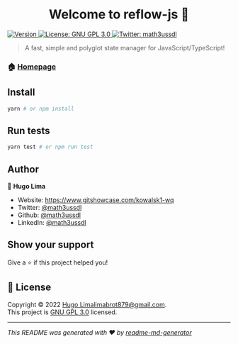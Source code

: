 <h1 align="center">Welcome to reflow-js 👋</h1>
<p>
  <a href="https://www.npmjs.com/package/reflow-js" target="_blank">
    <img alt="Version" src="https://img.shields.io/npm/v/reflow-js.svg">
  </a>
  <a href="./LICENSE" target="_blank">
    <img alt="License: GNU GPL 3.0" src="https://img.shields.io/badge/License-GNU GPL 3.0-yellow.svg" />
  </a>
  <a href="https://twitter.com/math3ussdl" target="_blank">
    <img alt="Twitter: math3ussdl" src="https://img.shields.io/twitter/follow/math3ussdl.svg?style=social" />
  </a>
</p>

> A fast, simple and polyglot state manager for JavaScript/TypeScript!

### 🏠 [Homepage](https://google.com)

## Install

```sh
yarn # or npm install
```

## Run tests

```sh
yarn test # or npm run test
```

## Author

👤 **Hugo Lima**

* Website: https://www.gitshowcase.com/kowalsk1-wq
* Twitter: [@math3ussdl](https://twitter.com/math3ussdl)
* Github: [@math3ussdl](https://github.com/math3ussdl)
* LinkedIn: [@math3ussdl](https://linkedin.com/in/math3ussdl)

## Show your support

Give a ⭐️ if this project helped you!

## 📝 License

Copyright © 2022 [Hugo Lima<limabrot879@gmail.com>](https://github.com/math3ussdl).<br />
This project is [GNU GPL 3.0](./LICENSE) licensed.

***
_This README was generated with ❤️ by [readme-md-generator](https://github.com/kefranabg/readme-md-generator)_